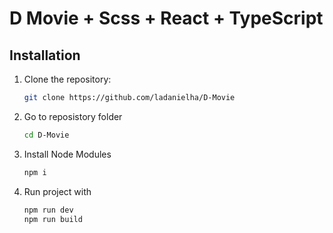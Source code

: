 # D Movie + Scss + React + TypeScript 

## Installation

1. Clone the repository:
   ```bash
   git clone https://github.com/ladanielha/D-Movie
2. Go to reposistory folder  
    ```bash
    cd D-Movie
3. Install Node Modules
    ```bash
    npm i
4. Run project with 
    ```bash
    npm run dev 
    npm run build
